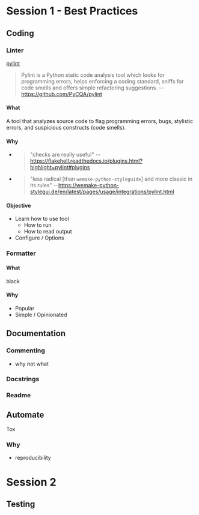 # Session 1 - Best Practices
## Coding
### Linter
[pylint](https://www.pylint.org/)
> Pylint is a Python static code analysis tool which looks for programming errors, helps enforcing a coding standard, sniffs for code smells and offers simple refactoring suggestions. --https://github.com/PyCQA/pylint
#### What
A tool that analyzes source code to flag programming errors, bugs, stylistic errors, and suspicious constructs (code smells).
#### Why
* > "checks are really useful" --https://flakehell.readthedocs.io/plugins.html?highlight=pylint#plugins
* > "less radical [than `wemake-python-styleguide`] and more classic in its rules" --https://wemake-python-stylegui.de/en/latest/pages/usage/integrations/pylint.html

#### Objective
* Learn how to use tool
	* How to run
	* How to read output
* Configure / Options

### Formatter
#### What
black
#### Why
* Popular
* Simple / Opinionated

## Documentation

### Commenting
* why not what

### Docstrings

### Readme

## 

## Automate
Tox

### Why
* reproducibility

# Session 2
## Testing
<!--stackedit_data:
eyJoaXN0b3J5IjpbMTMxNjMwMjgzMiwtODk0ODgxNTIzLDEzMT
k2OTA0ODQsNDk1OTk1MTE1LDE3Njk0MTE4ODksLTU0MjQzNTA3
N119
-->